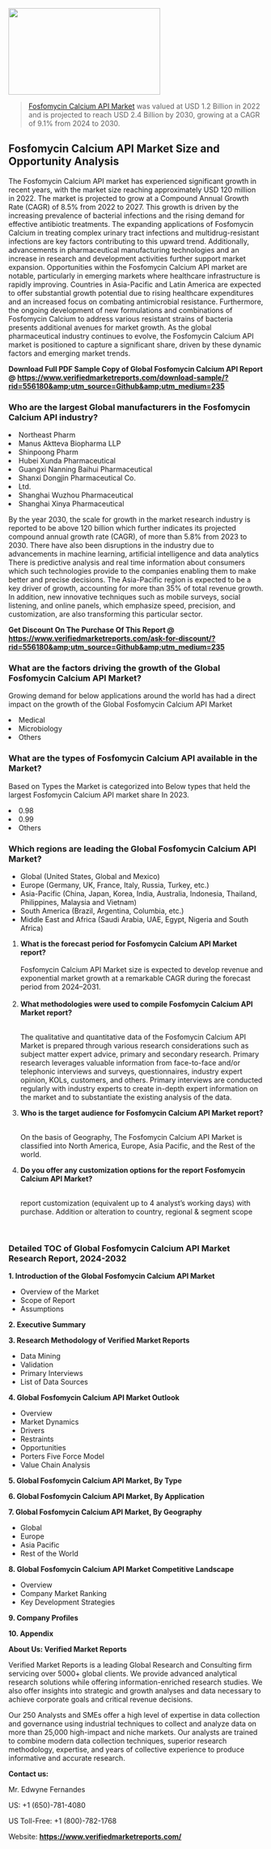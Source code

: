 <img src="https://ffe5etoiles.com/wp-content/uploads/2024/12/MST1-300x171.png" alt="" width="300" height="171" class="alignnone size-medium wp-image-20088" /><blockquote><p><p><a href="https://www.verifiedmarketreports.com/download-sample/?rid=556180&utm_source=Github&utm_medium=235" target="_blank">Fosfomycin Calcium API Market</a> was valued at USD 1.2 Billion in 2022 and is projected to reach USD 2.4 Billion by 2030, growing at a CAGR of 9.1% from 2024 to 2030.</p></blockquote><p><h2>Fosfomycin Calcium API Market Size and Opportunity Analysis</h2> The Fosfomycin Calcium API market has experienced significant growth in recent years, with the market size reaching approximately USD 120 million in 2022. The market is projected to grow at a Compound Annual Growth Rate (CAGR) of 8.5% from 2022 to 2027. This growth is driven by the increasing prevalence of bacterial infections and the rising demand for effective antibiotic treatments. The expanding applications of Fosfomycin Calcium in treating complex urinary tract infections and multidrug-resistant infections are key factors contributing to this upward trend. Additionally, advancements in pharmaceutical manufacturing technologies and an increase in research and development activities further support market expansion. Opportunities within the Fosfomycin Calcium API market are notable, particularly in emerging markets where healthcare infrastructure is rapidly improving. Countries in Asia-Pacific and Latin America are expected to offer substantial growth potential due to rising healthcare expenditures and an increased focus on combating antimicrobial resistance. Furthermore, the ongoing development of new formulations and combinations of Fosfomycin Calcium to address various resistant strains of bacteria presents additional avenues for market growth. As the global pharmaceutical industry continues to evolve, the Fosfomycin Calcium API market is positioned to capture a significant share, driven by these dynamic factors and emerging market trends. </p><p class=""><strong>Download Full PDF Sample Copy of Global Fosfomycin Calcium API Report @ <a href="https://www.verifiedmarketreports.com/download-sample/?rid=556180&amp;utm_source=Github&amp;utm_medium=235" target="_blank">https://www.verifiedmarketreports.com/download-sample/?rid=556180&amp;utm_source=Github&amp;utm_medium=235</a></strong></p><h3 id="" class="">Who are the largest Global manufacturers in the Fosfomycin Calcium API industry?</h3><p><li>Northeast Pharm</li><li> Manus Aktteva Biopharma LLP</li><li> Shinpoong Pharm</li><li> Hubei Xunda Pharmaceutical</li><li> Guangxi Nanning Baihui Pharmaceutical</li><li> Shanxi Dongjin Pharmaceutical Co.</li><li> Ltd.</li><li> Shanghai Wuzhou Pharmaceutical</li><li> Shanghai Xinya Pharmaceutical</li></p><div class=""><div class="" dir="" data-message-author-role="" data-message-id="" data-message-model-slug=""><div class=""><div class=""><div class=""><div class="" dir="" data-message-author-role="" data-message-id="" data-message-model-slug=""><div class=""><div class=""><p>By the year 2030, the scale for growth in the market research industry is reported to be above 120 billion which further indicates its projected compound annual growth rate (CAGR), of more than 5.8% from 2023 to 2030. There have also been disruptions in the industry due to advancements in machine learning, artificial intelligence and data analytics There is predictive analysis and real time information about consumers which such technologies provide to the companies enabling them to make better and precise decisions. The Asia-Pacific region is expected to be a key driver of growth, accounting for more than 35% of total revenue growth. In addition, new innovative techniques such as mobile surveys, social listening, and online panels, which emphasize speed, precision, and customization, are also transforming this particular sector.</p><p><strong>Get Discount On The Purchase Of This Report @&nbsp; <a href="https://www.verifiedmarketreports.com/ask-for-discount/?rid=556180&amp;utm_source=Github&amp;utm_medium=235" target="_blank">https://www.verifiedmarketreports.com/ask-for-discount/?rid=556180&amp;utm_source=Github&amp;utm_medium=235</a></strong></p></div></div></div></div></div></div></div></div><h3 id="" class="">What are the factors driving the growth of the Global Fosfomycin Calcium API Market?</h3><p id="" class="">Growing demand for below applications around the world has had a direct impact on the growth of the Global Fosfomycin Calcium API Market</p><p id="" class=""><li>Medical</li><li> Microbiology</li><li> Others</li></p><h3 id="" class="">What are the types of Fosfomycin Calcium API available in the Market?</h3><p id="" class="">Based on Types the Market is categorized into Below types that held the largest Fosfomycin Calcium API market share In 2023.</p><p id="" class=""><li>0.98</li><li> 0.99</li><li> Others</li></p><h3 id="" class="">Which regions are leading the Global Fosfomycin Calcium API Market?</h3><ul><li>Global (United States, Global and Mexico)</li><li>Europe (Germany, UK, France, Italy, Russia, Turkey, etc.)</li><li>Asia-Pacific (China, Japan, Korea, India, Australia, Indonesia, Thailand, Philippines, Malaysia and Vietnam)</li><li>South America (Brazil, Argentina, Columbia, etc.)</li><li>Middle East and Africa (Saudi Arabia, UAE, Egypt, Nigeria and South Africa)</li></ul><p><ol><li><strong>What is the forecast period for Fosfomycin Calcium API Market report?<br /></strong><br /><span data-sheets-root="1" data-sheets-value="{&quot;1&quot;:2,&quot;2&quot;:&quot;XXXX size is expected to develop revenue and exponential market growth at a remarkable CAGR during the forecast period from 2024&ndash;2030.&quot;}" data-sheets-userformat="{&quot;2&quot;:12674,&quot;4&quot;:{&quot;1&quot;:2,&quot;2&quot;:16776960},&quot;10&quot;:2,&quot;11&quot;:0,&quot;15&quot;:&quot;Arial&quot;,&quot;16&quot;:12}">Fosfomycin Calcium API Market size is expected to develop revenue and exponential market growth at a remarkable CAGR during the forecast period from 2024&ndash;2031.</span><br /><br /></li><li><strong>What methodologies were used to compile Fosfomycin Calcium API Market report?<br /><br /></strong><p>The qualitative and quantitative data of the&nbsp;Fosfomycin Calcium API Market is prepared through various research considerations such as subject matter expert advice, primary and secondary research. Primary research leverages valuable information from face-to-face and/or telephonic interviews and surveys, questionnaires, industry expert opinion, KOLs, customers, and others. Primary interviews are conducted regularly with industry experts to create in-depth expert information on the market and to substantiate the existing analysis of the data.&nbsp;</p></li><li><strong>Who is the target audience for Fosfomycin Calcium API Market report?<br /><br /></strong><p>On the basis of Geography, The&nbsp;Fosfomycin Calcium API Market is classified into North America, Europe, Asia Pacific, and the Rest of the world.</p></li><li><strong>Do you offer any customization options for the report Fosfomycin Calcium API Market?<br /><br /></strong><p>report customization (equivalent up to 4 analyst&rsquo;s working days) with purchase. Addition or alteration to country, regional &amp; segment scope</p><p>&nbsp;</p></li></ol></p><h3 id="" class="">Detailed TOC of Global Fosfomycin Calcium API Market Research Report, 2024-2032</h3><p id="" class=""><strong>1. Introduction of the Global Fosfomycin Calcium API Market</strong></p><ul><li>Overview of the Market</li><li>Scope of Report</li><li>Assumptions</li></ul><p id="" class=""><strong>2. Executive Summary</strong></p><p id="" class=""><strong>3. Research Methodology of&nbsp;Verified Market Reports</strong></p><ul><li>Data Mining</li><li>Validation</li><li>Primary Interviews</li><li>List of Data Sources</li></ul><p id="" class=""><strong>4. Global Fosfomycin Calcium API Market Outlook</strong></p><ul><li>Overview</li><li>Market Dynamics</li><li>Drivers</li><li>Restraints</li><li>Opportunities</li><li>Porters Five Force Model</li><li>Value Chain Analysis</li></ul><p id="" class=""><strong>5. Global Fosfomycin Calcium API Market, By&nbsp;Type</strong></p><p id="" class=""><strong>6. Global Fosfomycin Calcium API Market, By Application</strong></p><p id="" class=""><strong>7. Global Fosfomycin Calcium API Market, By Geography</strong></p><ul><li>Global</li><li>Europe</li><li>Asia Pacific</li><li>Rest of the World</li></ul><p id="" class=""><strong>8. Global Fosfomycin Calcium API Market Competitive Landscape</strong></p><ul><li>Overview</li><li>Company Market Ranking</li><li>Key Development Strategies</li></ul><p id="" class=""><strong>9. Company Profiles</strong></p><p id="" class=""><strong>10. Appendix</strong></p><p id="" class=""><strong>About Us: Verified Market Reports</strong></p><p id="" class="">Verified Market Reports is a leading Global Research and Consulting firm servicing over 5000+ global clients. We provide advanced analytical research solutions while offering information-enriched research studies. We also offer insights into strategic and growth analyses and data necessary to achieve corporate goals and critical revenue decisions.</p><p id="" class="">Our 250 Analysts and SMEs offer a high level of expertise in data collection and governance using industrial techniques to collect and analyze data on more than 25,000 high-impact and niche markets. Our analysts are trained to combine modern data collection techniques, superior research methodology, expertise, and years of collective experience to produce informative and accurate research.</p><p id="" class=""><strong>Contact us:</strong></p><p id="" class="">Mr. Edwyne Fernandes</p><p id="" class="">US: +1 (650)-781-4080</p><p id="" class="">US Toll-Free: +1 (800)-782-1768</p><p id="" class="">Website: <a target="" data-test-app-aware-link=""><strong>https://www.verifiedmarketreports.com/</strong></a></p>
